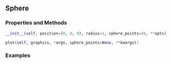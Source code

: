 ## <a id="McUtils.Plots.Primitives.Sphere">Sphere</a>


### Properties and Methods
```python
__init__(self, position=(0, 0, 0), radius=1, sphere_points=48, **opts): 
```

```python
plot(self, graphics, *args, sphere_points=None, **kwargs): 
```

### Examples
